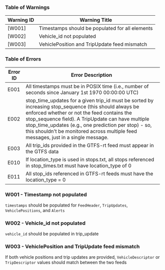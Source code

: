 

### Table of Warnings

| Warning ID  | Warning Title             |
|-------------|---------------------------|
| [W001]      | Timestamps should be populated for all elements
| [W002]      | Vehicle_id not populated
| [W003]      | VehiclePosition and TripUpdate feed mismatch


### Table of Errors

| Error ID    | Error Description         |
|-------------|---------------------------|
| E001        | All timestamps must be in POSIX time (i.e., number of seconds since January 1st 1970 00:00:00 UTC)|
| E002        | stop_time_updates for a given trip_id must be sorted by increasing stop_sequence (this should always be enforced whether or not the feed contains the stop_sequence field). A TripUpdate can have multiple stop_time_updates (e.g., one prediction per stop) - so, this shouldn't be monitored across multiple feed messages, just in a single message.|
| E003        | All trip_ids provided in the GTFS-rt feed must appear in the GTFS data|
| E010        | If location_type is used in stops.txt, all stops referenced in stop_times.txt must have location_type of 0
| E011        | All stop_ids referenced in GTFS-rt feeds must have the location_type = 0

<a name="W001"/>

### W001 - Timestamp not populated

`timestamps` should be populated for `FeedHeader`, `TripUpdates`, `VehiclePositions`, and `Alerts`

<a name="W002"/>

### W002 - Vehicle_id not populated

`vehicle_id` should be populated in trip_update

<a name="W003"/>

### W003 - VehiclePosition and TripUpdate feed mismatch

If both vehicle positions and trip updates are provided, `VehicleDescriptor` or `TripDescriptor` values should match between the two feeds